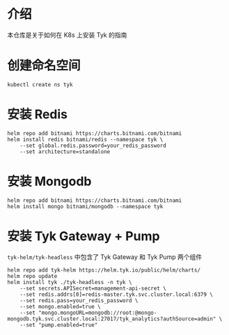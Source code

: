 # 介绍
本仓库是关于如何在 K8s 上安装 Tyk 的指南


# 创建命名空间
```
kubectl create ns tyk
```

# 安装 Redis
```
helm repo add bitnami https://charts.bitnami.com/bitnami
helm install redis bitnami/redis --namespace tyk \
    --set global.redis.password=your_redis_password
    --set architecture=standalone
```

# 安装 Mongodb
```
helm repo add bitnami https://charts.bitnami.com/bitnami
helm install mongo bitnami/mongodb --namespace tyk
```

# 安装 Tyk Gateway + Pump

`tyk-helm/tyk-headless` 中包含了 Tyk Gateway 和 Tyk Pump 两个组件

```
helm repo add tyk-helm https://helm.tyk.io/public/helm/charts/
helm repo update
helm install tyk ./tyk-headless -n tyk \
    --set secrets.APISecret=management-api-secret \
    --set redis.addrs[0]=redis-master.tyk.svc.cluster.local:6379 \
    --set redis.pass=your_redis_password \
    --set mongo.enabled=true \
    --set "mongo.mongoURL=mongodb://root:@mongo-mongodb.tyk.svc.cluster.local:27017/tyk_analytics?authSource=admin" \
    --set "pump.enabled=true"
```